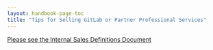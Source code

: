 ```yaml
---
layout: handbook-page-toc
title: "Tips for Selling GitLab or Partner Professional Services"
---
```


[Please see the Internal Sales Definitions Document](https://docs.google.com/document/d/1UaKPTQePAU1RxtGSVb-BujdKiPVoepevrRh8q5bvbBg/edit#bookmark=id.ylj7mh4byi5h)
